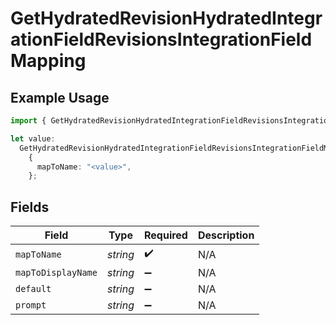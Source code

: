 # GetHydratedRevisionHydratedIntegrationFieldRevisionsIntegrationFieldMapping

## Example Usage

```typescript
import { GetHydratedRevisionHydratedIntegrationFieldRevisionsIntegrationFieldMapping } from "@amp-labs/sdk-node-platform/models/operations";

let value:
  GetHydratedRevisionHydratedIntegrationFieldRevisionsIntegrationFieldMapping =
    {
      mapToName: "<value>",
    };
```

## Fields

| Field              | Type               | Required           | Description        |
| ------------------ | ------------------ | ------------------ | ------------------ |
| `mapToName`        | *string*           | :heavy_check_mark: | N/A                |
| `mapToDisplayName` | *string*           | :heavy_minus_sign: | N/A                |
| `default`          | *string*           | :heavy_minus_sign: | N/A                |
| `prompt`           | *string*           | :heavy_minus_sign: | N/A                |